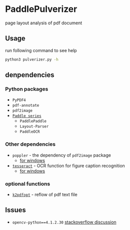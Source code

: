 # PaddlePulverizer

page layout analysis of pdf document


## Usage
run following command to see help
```sh
python3 pulverizer.py -h
```

## denpendencies

### Python packages
- `PyPDF4`
- `pdf-annotate`
- `pdf2image`
- [`Paddle series`](https://github.com/PaddlePaddle/PaddleOCR/blob/release/2.2/ppstructure/README_ch.md)
  - `PaddlePaddle`
  - `Layout-Parser`
  - `PaddleOCR`
### Other dependencies

- `poppler` - the dependency of `pdf2image` package
  - [for windows](https://blog.alivate.com.au/poppler-windows/)
- [`tesseract`](https://github.com/UB-Mannheim/tesseract/) - OCR function for figure caption recognition
  - [for windows](https://github.com/UB-Mannheim/tesseract/wiki/)


### optional functions

- [`k2pdfopt`](https://www.willus.com/k2pdfopt/) - reflow of pdf text file

## Issues

- `opencv-python==4.1.2.30` [stackoverflow discussion](https://stackoverflow.com/questions/70537488/cannot-import-name-registermattype-from-cv2-cv2)